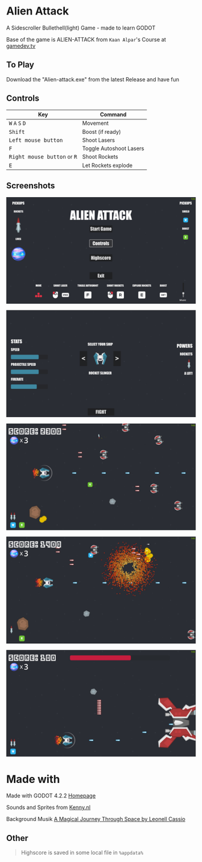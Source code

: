 # Alien Attack

A Sidescroller Bullethell(light) Game - made to learn GODOT

Base of the game is ALIEN-ATTACK from `Kaan Alpar`'s Course at [gamedev.tv](https://www.gamedev.tv/courses/godot-complete-2d)

## To Play

Download the "Alien-attack.exe" from the latest Release and have fun

## Controls

| Key | Command |
| --- | --- |
| <kbd>W</kbd> <kbd>A</kbd> <kbd>S</kbd> <kbd>D</kbd> | Movement |
| <kbd>Shift</kbd> | Boost (if ready) |
| <kbd>Left mouse button</kbd> | Shoot Lasers |
| <kbd>F</kbd> | Toggle Autoshoot Lasers |
| <kbd>Right mouse button</kbd> or <kbd>R</kbd> | Shoot Rockets |
| <kbd>E</kbd> | Let Rockets explode |

## Screenshots

![Screenshot0](screenshots/screenshot_menu.jpg?raw=true)

![Screenshot4](screenshots/screenshot4.jpg?raw=true)

![Screenshot1](screenshots/screenshot1.jpg?raw=true)

![Screenshot2](screenshots/screenshot2.jpg?raw=true)

![Screenshot3](screenshots/screenshot3.jpg?raw=true)

# Made with

Made with GODOT 4.2.2 [Homepage](https://godotengine.org/)

Sounds and Sprites from [Kenny.nl](https://kenney.nl/assets)

Background Musik [A Magical Journey Through Space by Leonell Cassio](https://www.free-stock-music.com/leonell-cassio-a-magical-journey-through-space.html)

## Other

> Highscore is saved in some local file in `%appdata%`

